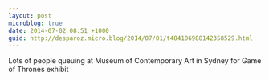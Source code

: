 ```yaml
---
layout: post
microblog: true
date: 2014-07-02 08:51 +1000
guid: http://desparoz.micro.blog/2014/07/01/t484106988142358529.html
---
```

Lots of people queuing at Museum of Contemporary Art in Sydney for Game of Thrones exhibit
